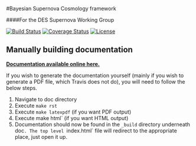 #Bayesian Supernova Cosmology framework

####For the DES Supernova Working Group

[![Build Status](https://travis-ci.org/dessn/abc.svg?style=flat&branch=master)](https://travis-ci.org/dessn/abc)
[![Coverage Status](https://coveralls.io/repos/github/dessn/abc/badge.svg?branch=master)](https://coveralls.io/github/dessn/abc?branch=master)
[![License](http://img.shields.io/badge/license-MIT-blue.svg?style=flat)](https://github.com/dessn/abc/blob/master/LICENSE)

## Manually building documentation

[**Documentation available online here.**](https://dessn.github.io/sn-doc)

If you wish to generate the documentation yourself (mainly if you wish to generate
a PDF file, which Travis does not do), you will need to follow the below steps.

1. Navigate to doc directory
2. Execute `make rst`
3. Execute `make latexpdf` (if you want PDF output)
4. Execute make html` (if you want HTML output)
5. Documentation should now be found in the `_build` directory underneath doc`.
   The top level `index.html` file will redirect to the appropriate place, just open it up.